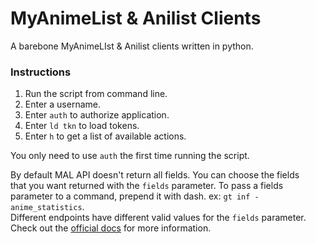 # MyAnimeList & Anilist Clients
A barebone MyAnimeLIst & Anilist clients written in python.

### Instructions
1. Run the script from command line.  
2. Enter a username.  
3. Enter `auth` to authorize application.  
4. Enter `ld tkn` to load tokens.  
5. Enter `h` to get a list of available actions.  

You only need to use `auth` the first time running the script.  

By default MAL API doesn't return all fields. You can choose the fields  
that you want returned with the `fields` parameter. To pass a fields parameter 
to a command, prepend it with dash. ex: `gt inf -anime_statistics`.  
Different endpoints have different valid values for the `fields` parameter.  
Check out the [official docs](https://myanimelist.net/apiconfig/references/api/v2) for more information.

